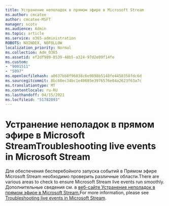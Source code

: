 ```yaml
---
title: Устранение неполадок в прямом эфире в Microsoft Stream
ms.author: cmcatee
author: cmcatee-MSFT
manager: scotv
ms.audience: Admin
ms.topic: article
ms.service: o365-administration
ROBOTS: NOINDEX, NOFOLLOW
localization_priority: Normal
ms.collection: Adm_O365
ms.assetid: ef2df989-8539-48b5-a324-97d2e09f14fe
ms.custom:
- "9001511"
- "5097"
ms.openlocfilehash: a0637bb8f96038c6e9898b5148fe4458358fdc6d
ms.sourcegitcommit: 8bc60ec34bc1e40685e3976576e04a2623f63a7c
ms.translationtype: MT
ms.contentlocale: ru-RU
ms.lasthandoff: 04/15/2021
ms.locfileid: "51782893"
---
```

# <a name="troubleshooting-live-events-in-microsoft-stream"></a><span data-ttu-id="5ee6d-102">Устранение неполадок в прямом эфире в Microsoft Stream</span><span class="sxs-lookup"><span data-stu-id="5ee6d-102">Troubleshooting live events in Microsoft Stream</span></span>

<span data-ttu-id="5ee6d-103">Для обеспечения бесперебойного запуска событий в Прямом эфире Microsoft Stream необходимо проверить различные области.</span><span class="sxs-lookup"><span data-stu-id="5ee6d-103">There are various areas to check to ensure Microsoft Stream live events run smoothly.</span></span> <span data-ttu-id="5ee6d-104">Дополнительные сведения см. в [веб-сайте Устранение неполадок в прямом эфире в Microsoft Stream.](https://docs.microsoft.com/stream/live-event-troubleshooting)</span><span class="sxs-lookup"><span data-stu-id="5ee6d-104">For more information, please see [Troubleshooting live events in Microsoft Stream](https://docs.microsoft.com/stream/live-event-troubleshooting).</span></span>
